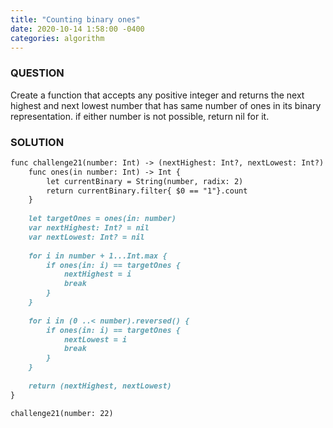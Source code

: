 ```yaml
---
title: "Counting binary ones"
date: 2020-10-14 1:58:00 -0400
categories: algorithm
---
```


### QUESTION
Create a function that accepts any positive integer and returns the next highest and next lowest number that has same number of ones in its binary representation. if either number is not possible, return nil for it.

### SOLUTION
```markdown
func challenge21(number: Int) -> (nextHighest: Int?, nextLowest: Int?) {
    func ones(in number: Int) -> Int {
        let currentBinary = String(number, radix: 2)
        return currentBinary.filter{ $0 == "1"}.count
    }
    
    let targetOnes = ones(in: number)
    var nextHighest: Int? = nil
    var nextLowest: Int? = nil
    
    for i in number + 1...Int.max {
        if ones(in: i) == targetOnes {
            nextHighest = i
            break
        }
    }
    
    for i in (0 ..< number).reversed() {
        if ones(in: i) == targetOnes {
            nextLowest = i
            break
        }
    }
    
    return (nextHighest, nextLowest)
}

challenge21(number: 22)
```

